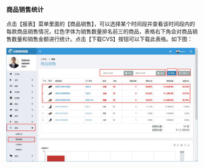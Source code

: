 ### 商品销售统计

点击【报表】菜单里面的【商品销售】，可以选择某个时间段并查看该时间段内的每款商品销售情况，红色字体为销售数量排名前三的商品，表格右下角会对商品销售数量和销售金额进行统计。点击【下载CVS】按钮可以下载此表格。如下图：

![](/assets/商品销售统计1.jpg)

